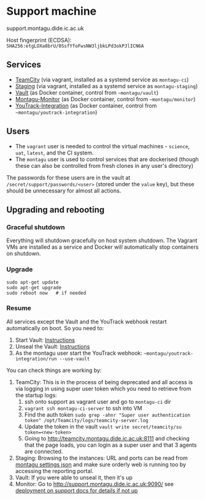 # Support machine
support.montagu.dide.ic.ac.uk

Host fingerprint (ECDSA): `SHA256:etgLOXa8brU/0SsfYfoFwsNW3ljbkLPd3okPJlICN6A`

## Services

* [TeamCity](https://github.com/vimc/montagu-ci) 
  (via vagrant, installed as a systemd service as `montagu-ci`)
* [Staging](https://github.com/vimc/montagu-machine/tree/master/staging)
  (via vagrant, installed as a systemd service as `montagu-staging`)
* [Vault](https://github.com/vimc/montagu-vault) (as Docker container, control from `~montagu/vault`)
* [Montagu-Monitor](https://github.com/vimc/montagu-monitor) (as Docker container, control from `~montagu/monitor`)
* [YouTrack-Integration](https://github.com/reside-ic/youtrack-integration) (as Docker container, control from `~montagu/youtrack-integration`)


## Users

* The `vagrant` user is needed to control the virtual machines - `science`, `uat`, `latest`, and the CI system.
* The `montagu` user is used to control services that are dockerised (though these can also be controlled from fresh clones in any user's directory)

The passwords for these users are in the vault at `/secret/support/passwords/<user>` (stored under the `value` key), but these should be unnecessary for almost all actions.

## Upgrading and rebooting
### Graceful shutdown
Everything will shutdown gracefully on host system shutdown. The Vagrant VMs
are installed as a service and Docker will automatically stop containers on 
shutdown.

### Upgrade
```
sudo apt-get update
sudo apt-get upgrade
sudo reboot now   # if needed
```

### Resume
All services except the Vault and the YouTrack webhook restart automatically on boot. So you need to:

1. Start Vault: [Instructions](https://github.com/vimc/montagu-vault#restarting-andor-restoring-the-vault)
1. Unseal the Vault: [Instructions](https://github.com/vimc/montagu-vault#unsealing-the-vault)
1. As the montagu user start the YouTrack webhook: `~montagu/youtrack-integration/run --use-vault`

You can check things are working by:

1. TeamCity: This is in the process of being deprecated and all access is via logging in using super user token which you need to retrieve from the startup logs:
   1. ssh onto support as vagrant user and go to `montagu-ci` dir
   1. `vagrant ssh montagu-ci-server` to ssh into VM
   1. Find the auth token `sudo grep -ahnr "Super user authentication token" /opt/Teamcity/logs/teamcity-server.log`
   1. Update the token in the vault `vault write secret/teamcity/su token=<new-token>`
   1. Going to http://teamcity.montagu.dide.ic.ac.uk:8111 and checking 
   that the page loads, you can login as a super user and that 3 agents are connected.
1. Staging: Browsing to the instances: URL and ports can be read from [montagu settings json](https://github.com/vimc/montagu/tree/master/settings) and make sure orderly web is running too by accessing the reporting portal.
1. Vault: If you were able to unseal it, then it's up
1. Monitor: Go to http://support.montagu.dide.ic.ac.uk:9090/ see [deployment on support docs for details if not up](https://github.com/vimc/montagu-monitor#deployment-on-support)

